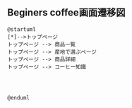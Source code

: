 ## Beginers coffee画面遷移図


```
@startuml
[*]-->トップページ
トップページ --> 商品一覧
トップページ --> 産地で選ぶページ
トップページ --> 商品詳細
トップページ --> コーヒー知識




@enduml
```
